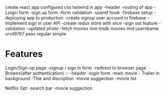 create react app
configured css twlwind in app
-header
-routing of app
-Loigin form
-sign up form
-form validation
-useref hook
-firebase setup
-deploying app to production
-create signup user account in firebase
-Implement sign in user API
-create redux store with slice
-sign out feature
-validation
-updated photo 
-fetch movies rom tmdb movies
imd usernbame urvil9767 pass regular simple


# Features
Login/Sign-up page
    -signup / sign in form
    -redirect to browser page
Browes(after authentication)  :-
    -header
    -login form
    -main movie
        - Trailer in background
        -Title and discription
        -movie suggection
           -movie list 

Netflix Gpt
   -search bar
   -movie suggection
   
